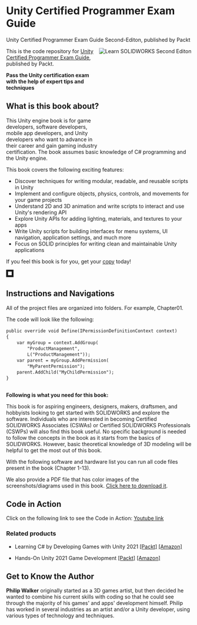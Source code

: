 # Unity Certified Programmer Exam Guide
Unity Certified Programmer Exam Guide Second-Editon, published by Packt

<a href="https://www.packtpub.com/product/unity-certified-programmer-exam-guide-second-edition/9781803246215"><img src="https://static.packt-cdn.com/products/9781803246215/cover/smaller" alt="Learn SOLIDWORKS Second Editon" height="256px" align="right"></a>

This is the code repository for [Unity Certified Programmer Exam Guide](https://www.packtpub.com/product/unity-certified-programmer-exam-guide-second-edition/9781803246215), published by Packt.

**Pass the Unity certification exam with the help of expert tips and techniques**

## What is this book about?
This Unity engine book is for game developers, software developers, mobile app developers, and Unity developers who want to advance in their career and gain gaming industry certification. The book assumes basic knowledge of C# programming and the Unity engine.

This book covers the following exciting features:

* Discover techniques for writing modular, readable, and reusable scripts in Unity
* Implement and configure objects, physics, controls, and movements for your game projects
* Understand 2D and 3D animation and write scripts to interact and use Unity's rendering API
* Explore Unity APIs for adding lighting, materials, and textures to your apps
* Write Unity scripts for building interfaces for menu systems, UI navigation, application settings, and much more
* Focus on SOLID principles for writing clean and maintainable Unity applications

If you feel this book is for you, get your [copy](https://www.amazon.com/dp/1803246219) today!

<a href="https://www.packtpub.com/?utm_source=github&utm_medium=banner&utm_campaign=GitHubBanner"><img src="https://raw.githubusercontent.com/PacktPublishing/GitHub/master/GitHub.png" 
alt="https://www.packtpub.com/" border="5" /></a>


## Instructions and Navigations
All of the project files are organized into folders. For example, Chapter01.

The code will look like the following:

```
public override void Define(IPermissionDefinitionContext context)
{
    var myGroup = context.AddGroup(
        "ProductManagement",
        L("ProductManagement"));
    var parent = myGroup.AddPermission(
        "MyParentPermission");
    parent.AddChild("MyChildPermission");
}


```

**Following is what you need for this book:**

This book is for aspiring engineers, designers, makers, draftsmen, and hobbyists looking to get started with SOLIDWORKS and explore the software. Individuals who are interested in becoming Certified SOLIDWORKS Associates (CSWAs) or Certified SOLIDWORKS Professionals (CSWPs) will also find this book useful. No specific background is needed to follow the concepts in the book as it starts from the basics of SOLIDWORKS. However, basic theoretical knowledge of 3D modeling will be helpful to get the most out of this book.

With the following software and hardware list you can run all code files present in the book (Chapter 1-13).

We also provide a PDF file that has color images of the screenshots/diagrams used in this book. [Click here to download it](https://static.packt-cdn.com/downloads/9781803246215_ColorImages.pdf).

## Code in Action

Click on the following link to see the Code in Action: [Youtube link](https://bit.ly/3LslyB0)

### Related products <Other books you may enjoy>
* Learning C# by Developing Games with Unity 2021 [[Packt]](https://www.packtpub.com/product/learning-c-by-developing-games-with-unity-2021-sixth-edition/9781801813945) [[Amazon]](https://www.amazon.in/Learning-Developing-Games-Unity-2021/dp/1801813949)

* Hands-On Unity 2021 Game Development [[Packt]](https://www.packtpub.com/product/hands-on-unity-2021-game-development-second-edition/9781801071482) [[Amazon]](https://www.amazon.com/Hands-Unity-2021-Game-Development/dp/1801071489)

## Get to Know the Author
**Philip Walker** originally started as a 3D games artist, but then decided he wanted to combine his current skills with coding so that he could see through the majority of his games' and apps' development himself. Philip has worked in several industries as an artist and/or a Unity developer, using various types of technology and techniques.



